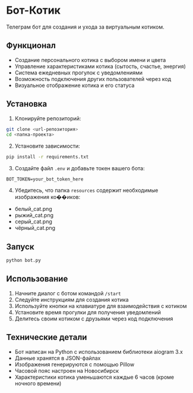 # Бот-Котик

Телеграм бот для создания и ухода за виртуальным котиком.

## Функционал

- Создание персонального котика с выбором имени и цвета
- Управление характеристиками котика (сытость, счастье, энергия)
- Система ежедневных прогулок с уведомлениями
- Возможность подключения других пользователей через код
- Визуальное отображение котика и его статуса

## Установка

1. Клонируйте репозиторий:
```bash
git clone <url-репозитория>
cd <папка-проекта>
```

2. Установите зависимости:
```bash
pip install -r requirements.txt
```

3. Создайте файл `.env` и добавьте токен вашего бота:
```
BOT_TOKEN=your_bot_token_here
```

4. Убедитесь, что папка `resources` содержит необходимые изображения ко��иков:
- белый_cat.png
- рыжий_cat.png
- серый_cat.png
- чёрный_cat.png

## Запуск

```bash
python bot.py
```

## Использование

1. Начните диалог с ботом командой `/start`
2. Следуйте инструкциям для создания котика
3. Используйте кнопки на клавиатуре для взаимодействия с котиком
4. Установите время прогулки для получения уведомлений
5. Делитесь своим котиком с друзьями через код подключения

## Технические детали

- Бот написан на Python с использованием библиотеки aiogram 3.x
- Данные хранятся в JSON-файлах
- Изображения генерируются с помощью Pillow
- Часовой пояс настроен на Новосибирск
- Характеристики котика уменьшаются каждые 6 часов (кроме ночного времени) 